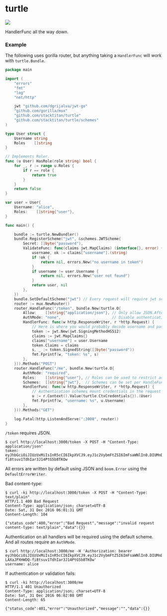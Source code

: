 # turtle
[![](https://godoc.org/github.com/stacktitan/turtle?status.svg)](http://godoc.org/github.com/stacktitan/turtle)

HandlerFunc all the way down.


### Example
The following uses gorilla router, but anything taking a `HandlerFunc` will work with `turtle.Bundle`. 
```go
package main

import (
	"errors"
	"fmt"
	"log"
	"net/http"

	jwt "github.com/dgrijalva/jwt-go"
	"github.com/gorilla/mux"
	"github.com/stacktitan/turtle"
	"github.com/stacktitan/turtle/schemes"
)

type User struct {
	Username string
	Roles    []string
}

// Implements Roler.
func (u User) HasRole(role string) bool {
	for _, r := range u.Roles {
		if r == role {
			return true
		}
	}
	return false
}

var user = User{
	Username: "alice",
	Roles:    []string{"user"},
}

func main() {

	bundle := turtle.NewBundler()
	bundle.RegisterScheme("jwt", &schemes.JWTScheme{
		Secret: []byte("password"),
		ValidateFunc: func(claims jwt.MapClaims) (interface{}, error) {
			username, ok := claims["username"].(string)
			if !ok {
				return nil, errors.New("no username in token")
			}
			if username != user.Username {
				return nil, errors.New("user not found")
			}
			return user, nil
		},
	})
	bundle.SetDefaultScheme("jwt") // Every request will require jwt scheme, unless AuthMode none.
	router := mux.NewRouter()
	router.HandleFunc("/token", bundle.New(turtle.O{
		Allow:    []string{"application/json"}, // Only allow JSON.After
		AuthMode: "none",                       // Disable authentication for this route.
		HandlerFunc: func(w http.ResponseWriter, r *http.Request) {
			// Here is where you would probably decode username and password and validate.
			token := jwt.New(jwt.SigningMethodHS512)
			claims := jwt.MapClaims{}
			claims["username"] = user.Username
			token.Claims = claims
			s, _ := token.SignedString([]byte("password"))
			fmt.Fprintf(w, "token: %s", s)
		},
	})).Methods("POST")
	router.HandleFunc("/me", bundle.New(turtle.O{
		AuthMode: "required",
		Roles:    []string{"user"}, // Roles can be used to restrict access.
		Schemes:  []string{"jwt"},  // Schemes can be set per HandleFunc.
		HandlerFunc: func(w http.ResponseWriter, r *http.Request) {
			// Authentication schemes mount credentials in the request context.
			u := r.Context().Value(turtle.CtxCredentials{}).(User)
			fmt.Fprintf(w, "username: %s", u.Username)
		},
	})).Methods("GET")

	log.Fatal(http.ListenAndServe(":3000", router))
}
```

`/token` requires JSON.
```
$ curl http://localhost:3000/token -X POST -H "Content-Type: application/json"
token: eyJhbGciOiJIUzUxMiIsInR5cCI6IkpXVCJ9.eyJ1c2VybmFtZSI6ImFsaWNlIn0.DIUMnDYOs1tti1aAEHXBdmdzqqrWYWGYSVWy4Q63RxeiCSLAXaJPXHWDQ-fi8tsuv1TdhIar3J14PtG5b8TKOw
```
All errors are written by default using JSON and `boom.Error` using the `DefaultErrorWriter`.

Bad content-type:
```
$ curl -ki http://localhost:3000/token -X POST -H "Content-Type: text/plain"
HTTP/1.1 400 Bad Request
Content-Type: application/json; charset=UTF-8
Date: Sat, 31 Dec 2016 06:01:31 GMT
Content-Length: 104

{"status_code":400,"error":"Bad Request","message":"invalid request content-type: text/plain","data":{}}
```
Authentication on all handlers will be required using the default scheme. And all routes require an `AuthMode`.
```
$ curl http://localhost:3000/me -H 'Authorization: bearer eyJhbGciOiJIUzUxMiIsInR5cCI6IkpXVCJ9.eyJ1c2VybmFtZSI6ImFsaWNlIn0.DIUMnDYOs1tti1aAEHXBdmdzqqrWYWGYSVWy4Q63RxeiCS
LAXaJPXHWDQ-fi8tsuv1TdhIar3J14PtG5b8TKOw'
username: alice
```
If authentication or validation fails:
```
$ curl -ki http://localhost:3000/me
HTTP/1.1 401 Unauthorized
Content-Type: application/json; charset=UTF-8
Date: Sat, 31 Dec 2016 06:02:08 GMT
Content-Length: 65

{"status_code":401,"error":"Unauthorized","message":"","data":{}}
```
